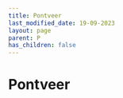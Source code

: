 ```yaml
---
title: Pontveer
last_modified_date: 19-09-2023
layout: page
parent: P
has_children: false
---
```


Pontveer
========

